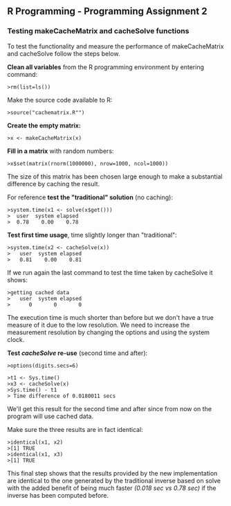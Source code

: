 ## R Programming - Programming Assignment 2
### Testing makeCacheMatrix and cacheSolve functions

To test the functionality and measure the performance of makeCacheMatrix and cacheSolve follow the steps below.


**Clean all variables** from the R programming environment by entering command:

```
>rm(list=ls())
```

Make the source code available to R:

```
>source("cachematrix.R"")
```

**Create the empty matrix:**
```
>x <- makeCacheMatrix(x)
```

**Fill in a matrix** with random numbers:
```
>x$set(matrix(rnorm(1000000), nrow=1000, ncol=1000))
```

The size of this matrix has been chosen large enough to make a substantial difference by caching the result.

For reference **test the "traditional" solution** (no caching):
```
>system.time(x1 <- solve(x$get()))
>  user  system elapsed 
>  0.78    0.00    0.78
```

**Test first time usage**, time slightly longer than "traditional":
```
>system.time(x2 <- cacheSolve(x))
>   user  system elapsed
>   0.81    0.00    0.81
```

If we run again the last command to test the time taken by cacheSolve it shows: 
```
>getting cached data
>   user  system elapsed 
>      0       0       0 
```

The execution time is much shorter than before but we don't have a true measure of it due to the low resolution. We need to increase the measurement resolution by changing the options and using the system clock. 

**Test _cacheSolve_ re-use** (second time and after):
```
>options(digits.secs=6)

>t1 <- Sys.time()
>x3 <- cacheSolve(x)
>Sys.time() - t1
> Time difference of 0.0180011 secs
```

We'll get this result for the second time and after since from now on the program will use cached data.

Make sure the three results are in fact identical:
```
>identical(x1, x2)
>[1] TRUE
>identical(x1, x3)
>[1] TRUE
```

This final step shows that the results provided by the new implementation are identical to the one generated by the traditional inverse based on solve with the added benefit of being much faster *(0.018 sec vs 0.78 sec)* if the inverse has been computed before.
